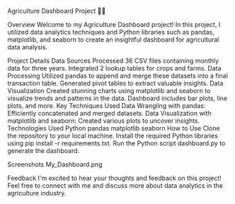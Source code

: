 Agriculture Dashboard Project 🚜🌾

Overview
Welcome to my Agriculture Dashboard project! In this project, I utilized data analytics techniques and Python libraries such as pandas, matplotlib, and seaborn to create an insightful dashboard for agricultural data analysis.

Project Details
Data Sources
Processed 36 CSV files containing monthly data for three years.
Integrated 2 lookup tables for crops and farms.
Data Processing
Utilized pandas to append and merge these datasets into a final transaction table.
Generated pivot tables to extract valuable insights.
Data Visualization
Created stunning charts using matplotlib and seaborn to visualize trends and patterns in the data.
Dashboard includes bar plots, line plots, and more.
Key Techniques Used
Data Wrangling with pandas: Efficiently concatenated and merged datasets.
Data Visualization with matplotlib and seaborn: Created various plots to uncover insights.
Technologies Used
Python
pandas
matplotlib
seaborn
How to Use
Clone the repository to your local machine.
Install the required Python libraries using pip install -r requirements.txt.
Run the Python script dashboard.py to generate the dashboard.

Screenshots
My_Dashboard.png

Feedback
I'm excited to hear your thoughts and feedback on this project! Feel free to connect with me and discuss more about data analytics in the agriculture industry.